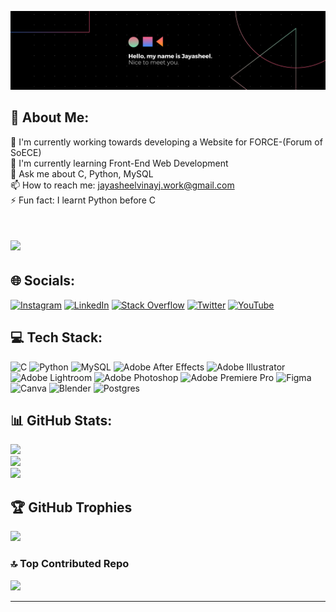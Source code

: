 ![logo](https://github.com/JayZ6969/JayZ6969/blob/main/Hello%2C%20my%20name%20is%20Jayasheel.%20Nice%20to%20meet%20you.%20(1).png)



## 💫 About Me:
🔭 I'm currently working towards developing a Website for FORCE-(Forum of SoECE) <br>🌱 I'm currently learning Front-End Web Development<br>💬 Ask me about C, Python, MySQL<br>📫 How to reach me: jayasheelvinayj.work@gmail.com<br>⚡ Fun fact: I learnt Python before C 

# [![](https://visitcount.itsvg.in/api?id=JayZ6969&icon=5&color=11)](https://visitcount.itsvg.in)

## 🌐 Socials:
[![Instagram](https://img.shields.io/badge/Instagram-%23E4405F.svg?logo=Instagram&logoColor=white)](https://instagram.com/jayasheel.vinay) [![LinkedIn](https://img.shields.io/badge/LinkedIn-%230077B5.svg?logo=linkedin&logoColor=white)](https://linkedin.com/in/jayasheelvinayj) [![Stack Overflow](https://img.shields.io/badge/-Stackoverflow-FE7A16?logo=stack-overflow&logoColor=white)](https://stackoverflow.com/users/22414544) [![Twitter](https://img.shields.io/badge/Twitter-%231DA1F2.svg?logo=Twitter&logoColor=white)](https://twitter.com/JayasheelVinay) [![YouTube](https://img.shields.io/badge/YouTube-%23FF0000.svg?logo=YouTube&logoColor=white)]([https://youtube.com/@UCd3N2e2zpoGC4j5-ngzq5jQ](https://www.youtube.com/@JayZ6969)) 

## 💻 Tech Stack:
![C](https://img.shields.io/badge/c-%2300599C.svg?style=for-the-badge&logo=c&logoColor=white) ![Python](https://img.shields.io/badge/python-3670A0?style=for-the-badge&logo=python&logoColor=ffdd54) ![MySQL](https://img.shields.io/badge/mysql-%2300f.svg?style=for-the-badge&logo=mysql&logoColor=white) ![Adobe After Effects](https://img.shields.io/badge/Adobe%20After%20Effects-9999FF.svg?style=for-the-badge&logo=Adobe%20After%20Effects&logoColor=white) ![Adobe Illustrator](https://img.shields.io/badge/adobeillustrator-%23FF9A00.svg?style=for-the-badge&logo=adobeillustrator&logoColor=white) ![Adobe Lightroom](https://img.shields.io/badge/Adobe%20Lightroom-31A8FF.svg?style=for-the-badge&logo=Adobe%20Lightroom&logoColor=white) ![Adobe Photoshop](https://img.shields.io/badge/adobephotoshop-%2331A8FF.svg?style=for-the-badge&logo=adobephotoshop&logoColor=white) ![Adobe Premiere Pro](https://img.shields.io/badge/Adobe%20Premiere%20Pro-9999FF.svg?style=for-the-badge&logo=Adobe%20Premiere%20Pro&logoColor=white) 	![Figma](https://img.shields.io/badge/figma-%23F24E1E.svg?style=for-the-badge&logo=figma&logoColor=white) ![Canva](https://img.shields.io/badge/Canva-%2300C4CC.svg?style=for-the-badge&logo=Canva&logoColor=white) ![Blender](https://img.shields.io/badge/blender-%23F5792A.svg?style=for-the-badge&logo=blender&logoColor=white) ![Postgres](https://img.shields.io/badge/postgres-%23316192.svg?style=for-the-badge&logo=postgresql&logoColor=white)
## 📊 GitHub Stats:
![](https://github-readme-stats-git-masterrstaa-rickstaa.vercel.app/api?username=JayZ6969&&show_icons=true&theme=dark)<br/>
![](https://github-readme-streak-stats.herokuapp.com/?user=JayZ6969&theme=radical&hide_border=true)<br/>
![](https://github-readme-stats.vercel.app/api/top-langs/?username=JayZ6969&theme=radical&hide_border=true&include_all_commits=true&count_private=true&layout=compact)

## 🏆 GitHub Trophies
![](https://github-profile-trophy.vercel.app/?username=JayZ6969&theme=radical&no-frame=true&no-bg=false&margin-w=4)

### 🔝 Top Contributed Repo
![](https://github-contributor-stats.vercel.app/api?username=JayZ6969&limit=5&theme=dark&combine_all_yearly_contributions=true)

---
<!-- Proudly created with GPRM ( https://gprm.itsvg.in ) -->
